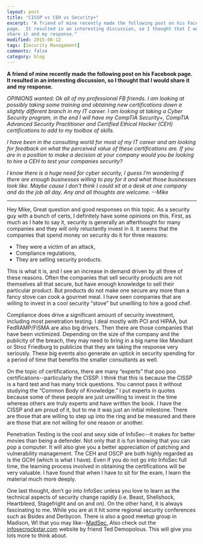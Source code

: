 ```yaml
---
layout: post
title: "CISSP vs CEH vs Security+"
excerpt: "A friend of mine recently made the following post on his Facebook
page.  It resulted in an interesting discussion, so I thought that I would
share it and my response."
modified: 2015-08-12
tags: [Security Management]
comments: false
category: blog
---
```


**A friend of mine recently made the following post on his Facebook page.  It
resulted in an interesting discussion, so I thought that I would share it and
my response.**

<em>OPINIONS wanted: Ok all of my professional FB friends. I am looking at
possibly taking some training and obtaining new certifications down a slightly
different branch in my IT career. I am looking at taking a Cyber Security
program, in the end I will have my CompTIA Security+, CompTIA Advanced Security
Practitioner and Certified Ethical Hacker (CEH) certifications to add to my
toolbox of skills.</em>

<em> I have been in the consulting world for most of my IT career and am
looking for feedback on what the perceived value of these certifications are.
If you are in a position to make a decision at your company would you be
looking to hire a CEH to test your companies security?</em>

<em> I know there is a huge need for cyber security, I guess I'm wondering if
there are enough businesses willing to pay for it and what those businesses
look like. Maybe cause I don't think I could sit at a desk at one company and
do the job all day.</em>
<em> Any and all thoughts are welcome. --Mike</em>

<hr>

Hey Mike,
Great question and good responses on this topic. As a security guy with a bunch
of certs, I definitely have some opinions on this. First, as much as I hate to
say it, security is generally an afterthought for many companies and they will
only reluctantly invest in it. It seems that the companies that spend money on
security do it for three reasons:

* They were a victim of an attack,
* Compliance regulations,
* They are selling security products.

This is what it is, and I see an increase in demand driven by all three of
these reasons.  Often the companies that sell security products are not
themselves all that secure, but have enough knowledge to sell their particular
product. But products do not make one secure any more than a fancy stove can
cook a gourmet meal. I have seen companies that are willing to invest in a cool
security “stove” but unwilling to hire a good chef.

Compliance does drive a significant amount of security investment, including
most penetration testing. I deal mostly with PCI and HIPAA, but FedRAMP/FISMA
are also big drivers. Then there are those companies that have been victimized.
Depending on the size of the company and the publicity of the breach, they may
need to bring in a big name like Mandiant or Stroz Friedburg to publicize that
they are taking the response very seriously. These big events also generate an
uptick in security spending for a period of time that benefits the smaller
consultants as well.

On the topic of certifications, there are many “experts” that poo poo
certifications--particularly the CISSP. I think that this is because the CISSP
is a hard test and has many trick questions. You cannot pass it without
studying the “Common Body of Knowledge.” I put experts in quotes because
some of these people are just unwilling to invest in the time whereas others
are truly experts and have written the book. I have the CISSP and am proud of
it, but to me it was just an initial milestone. There are those that are
willing to step up into the ring and be measured and there are those that are
not willing for one reason or another.

Penetration Testing is the cool and sexy side of InfoSec--it makes for better
movies than being a defender. Not only that it is fun knowing that you can pop
a computer. It will also give you a better appreciation of patching and
vulnerability management. The CEH and OSCP are both highly regarded as is the
GCIH (which is what I have). Even if you do not go into InfoSec full time, the
learning process involved in obtaining the certifications will be very
valuable. I have found that when I have to sit for the exam, I learn the
material much more deeply.

One last thought, don’t go into InfoSec unless you love to learn as the
technical aspects of security change rapidly (i.e. Beast, Shellshock,
Heartbleed, Stagefright and on and on). On the other hand, it is always
fascinating to me. While you are at it hit some regional security conferences
such as Bsides and Derbycon. There is also a good meetup group in Madison, WI
that you may like--<a
href="http://www.meetup.com/Madison-Information-Security-Group/"
target="_blank">MadSec.</a> Also check out the <a
href="http://www.infosecrockstar.com" target="_blank">infosecrockstar.com</a>
website by friend Ted Demopolous. This will give you lots more to think about.
